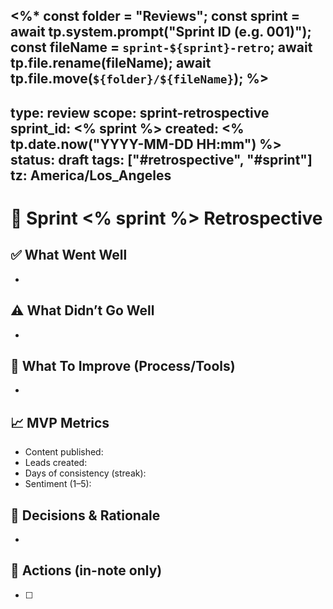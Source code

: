 <%*
const folder = "Reviews";
const sprint = await tp.system.prompt("Sprint ID (e.g. 001)");
const fileName = `sprint-${sprint}-retro`;
await tp.file.rename(fileName);
await tp.file.move(`${folder}/${fileName}`);
%>
---
type: review
scope: sprint-retrospective
sprint_id: <% sprint %>
created: <% tp.date.now("YYYY-MM-DD HH:mm") %>
status: draft
tags: ["#retrospective", "#sprint"]
tz: America/Los_Angeles
---

# 🔁 Sprint <% sprint %> Retrospective

## ✅ What Went Well
- 

## ⚠️ What Didn’t Go Well
- 

## 🔧 What To Improve (Process/Tools)
- 

## 📈 MVP Metrics
- Content published:
- Leads created:
- Days of consistency (streak):
- Sentiment (1–5):

## 🧭 Decisions & Rationale
- 

## 📌 Actions (in-note only)
- [ ] 
